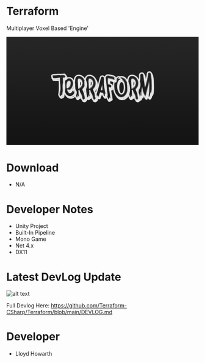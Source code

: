 # Terraform
Multiplayer Voxel Based 'Engine'

![alt text](https://github.com/Terraform-CSharp/Terraform/blob/images/Terraform.png?raw=true)

# Download
- N/A

# Developer Notes
- Unity Project
- Built-In Pipeline
- Mono Game
- Net 4.x
- DX11

# Latest DevLog Update
![alt text](https://github.com/Terraform-CSharp/Terraform/blob/images/7.gif?raw=true)

Full Devlog Here: https://github.com/Terraform-CSharp/Terraform/blob/main/DEVLOG.md

# Developer
- Lloyd Howarth
